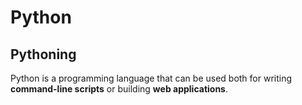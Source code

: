 # Python
## Pythoning 

Python is a programming language that can be used both for writing **command-line scripts** or building **web applications**.